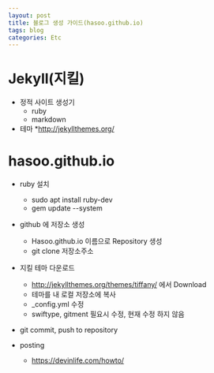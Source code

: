 ```yaml
---
layout: post
title: 블로그 생성 가이드(hasoo.github.io)
tags: blog
categories: Etc
---
```


# Jekyll(지킬)
* 정적 사이트 생성기
	* ruby
	* markdown
* 테마
	*<http://jekyllthemes.org/>

# hasoo.github.io
* ruby 설치
	* sudo apt install ruby-dev
	* gem update --system
	
	
* github 에 저장소 생성
	* Hasoo.github.io 이름으로 Repository 생성
	* git clone 저장소주소


* 지킬 테마 다운로드
	* <http://jekyllthemes.org/themes/tiffany/> 에서 Download
	* 테마를 내 로컬 저장소에 복사
	* \_config.yml 수정
	* swiftype, gitment 필요시 수정, 현재 수정 하지 않음


* git commit, push to repository 


* posting
	* <https://devinlife.com/howto/>
